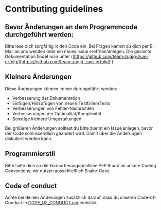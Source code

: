# Contributing guidelines

## Bevor Änderungen an dem Programmcode durchgeführt werden:

Bitte lese dich sorgfältig in den Code ein. Bei Fragen kannst du dich per E-Mail an uns wenden oder ein neues Issue eröffnen/anlegen.
Die gesamte Dokumentation findet man unter ([https://github.com/team-zugig-zum-erfolg/](https://github.com/team-zugig-zum-erfolg/).) 

## Kleinere Änderungen

Diese Änderungen können immer durchgeführt werden:

- Verbesserung der Dokumentation
- Einfügen/Hinzufügen von neuen Testfällen/Tests
- Verbesserungen von Fehler-Nachrichten
- Verbesserungen der Optimalität/Komplexität
- Sonstige kleinere Umgestaltungen

Bei größeren Änderungen solltest du bitte zuerst ein Issue anlegen, bevor der Code schlussendlich geändert wird. Damit über die Änderungen diskutiert werden kann.

## Programmierstil

Bitte halte dich an die Formartierungsrichtlinie PEP 8 und an unsere Coding Conventions, wir nutzen ausschließlich Snake-Case.

## Code of conduct

Achte bei deinen Änderungen zusätzlich darauf, dass du unseren Code-of-Conduct in [CODE_OF_CONDUCT.md](CODE_OF_CONDUCT.md) einhältst.

